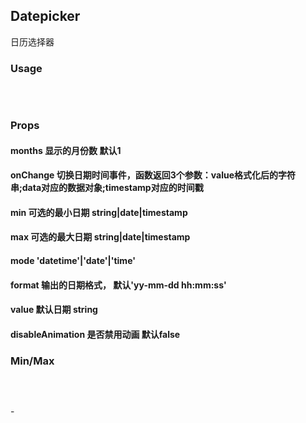 ## Datepicker
日历选择器

### Usage
<pre><code class="language-javascript"><script type="text/code">
import Datepicker from 'nj/datepicker'

//渲染一个input到dom中
render(<Datepicker />, document.getElementById('root'))

//input已存在dom中
let input = $('input')[0]
render(<Datepicker input={input}/>, input)
</script></code>
</pre>

<span id="datepicker1"></span>
<script id="date-item">
    <div>
        <h6><%=item.date%></h6>
        <% if(item.current) {%>
        <p>15:30—17:30 瑜伽塑形课</p>
        <%}%>
    </div>
</script>

###  Props
#### months <span>显示的月份数 默认1</span>
#### onChange <span>切换日期时间事件，函数返回3个参数：value格式化后的字符串;data对应的数据对象;timestamp对应的时间戳</span>
#### min <span>可选的最小日期 string|date|timestamp</span>
#### max <span>可选的最大日期 string|date|timestamp</span>
#### mode <span>'datetime'|'date'|'time'</span>
#### format <span>输出的日期格式， 默认'yy-mm-dd hh:mm:ss'</span>
#### value <span>默认日期 string</span>
#### disableAnimation <span>是否禁用动画 默认false</span>

<p></p>

### Min/Max 
<pre><code class="language-javascript"><script type="text/code">
//选择的开始时间作为结束时间的min
let start = (max)=>render(
    <Datepicker min={new Date()} max={max} onChange={value=>end(value)} placeholder="开始时间" />, 
    document.getElementById('starttime')
)
//选择的结束时间作为开始时间的max
let end = (min)=>render(
    <Datepicker min={min||new Date()} onChange={value=>start(value)} placeholder="结束时间" />, 
    document.getElementById('endtime')
)
start()
end()
</script></code>
</pre>

<span id="rootDatepicker"></span> -
 <span id="rootDatepicker1"></span>
<!-- <input type="text" id="rootDatepicker2"> -->

<nj-form>
    <nj-input readonly name="starttime"></nj-input>
</nj-form>
<span id="rootDatepicker2"></span>